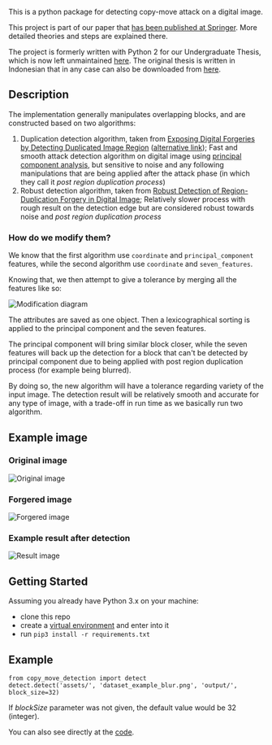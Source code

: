 This is a python package for detecting copy-move attack on a digital image.

This project is part of our paper that [has been published at Springer](https://link.springer.com/chapter/10.1007%2F978-3-030-73689-7_39). More detailed theories and steps are explained there.

The project is formerly written with Python 2 for our Undergraduate Thesis, which is now left unmaintained [here](https://github.com/rahmatnazali/image-copy-move-detection-python2). The original thesis is written in Indonesian that in any case can also be downloaded from [here](http://repository.its.ac.id/1801/).

## Description
The implementation generally manipulates overlapping blocks, and are constructed based on two algorithms:
1. Duplication detection algorithm, taken from [Exposing Digital Forgeries by Detecting Duplicated Image Region](http://www.ists.dartmouth.edu/library/102.pdf) ([alternative link](https://www.semanticscholar.org/paper/Exposing-Digital-Forgeries-by-Detecting-Duplicated-Popescu-Farid/b888c1b19014fe5663fd47703edbcb1d6e4124ab)); Fast and smooth attack detection algorithm on digital image using [principal component analysis](https://en.wikipedia.org/wiki/Principal_component_analysis), but sensitive to noise and any following manipulations that are being applied after the attack phase (in which they call it _post region duplication process_)
2. Robust detection algorithm, taken from [Robust Detection of Region-Duplication Forgery in Digital Image](https://ieeexplore.ieee.org/document/1699948); Relatively slower process with rough result on the detection edge but are considered robust towards noise and _post region duplication process_

### How do we modify them?

We know that the first algorithm use `coordinate` and `principal_component` features, while the second algorithm use `coordinate` and `seven_features`.

Knowing that, we then attempt to give a tolerance by merging all the features like so:

![Modification diagram](assets/modification_diagram.PNG?raw=true) 

The attributes are saved as one object. Then a lexicographical sorting is applied to the principal component and the seven features.

The principal component will bring similar block closer, while the seven features will back up the detection for a block that can't be detected by principal component due to being applied with post region duplication process (for example being blurred).

By doing so, the new algorithm will have a tolerance regarding variety of the input image. The detection result will be relatively smooth and accurate for any type of image, with a trade-off in run time as we basically run two algorithm.

## Example image
### Original image
![Original image](assets/dataset_example.png?raw=true) 
### Forgered image
![Forgered image](assets/dataset_example_blur.png?raw=true)
### Example result after detection
![Result image](output/20191125_094809_lined_dataset_example_blur.png)

## Getting Started

Assuming you already have Python 3.x on your machine:
- clone this repo
- create a [virtual environment](https://docs.python.org/3/library/venv.html) and enter into it
- run `pip3 install -r requirements.txt`

## Example

```python3
from copy_move_detection import detect
detect.detect('assets/', 'dataset_example_blur.png', 'output/', block_size=32)
```

If _blockSize_ parameter was not given, the default value would be 32 (integer).

You can also see directly at the [code](example_01.py).

